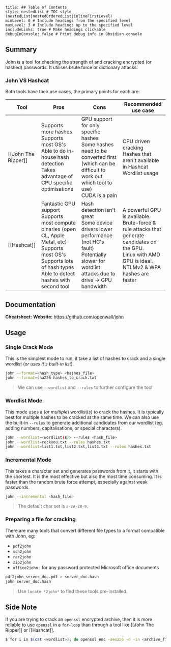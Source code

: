 ```table-of-contents
title: ## Table of Contents
style: nestedList # TOC style (nestedList|nestedOrderedList|inlineFirstLevel)
minLevel: 0 # Include headings from the specified level
maxLevel: 3 # Include headings up to the specified level
includeLinks: true # Make headings clickable
debugInConsole: false # Print debug info in Obsidian console
```

## Summary
John is a tool for checking the strength of and cracking encrypted (or hashed) passwords. It utilises brute force or dictionary attacks.

### John VS Hashcat
Both tools have their use cases, the primary points for each are:

| Tool                | Pros                                                                                                                                                                               | Cons                                                                                                                                                          | Recommended use case                                                                                                                                              |
| ------------------- | ---------------------------------------------------------------------------------------------------------------------------------------------------------------------------------- | ------------------------------------------------------------------------------------------------------------------------------------------------------------- | ----------------------------------------------------------------------------------------------------------------------------------------------------------------- |
| [[John The Ripper]] | Supports more hashes<br>Supports most OS's<br>Able to do in-house hash detection<br>Takes advantage of CPU specific optimisations                                                  | GPU support for only specific hashes<br>Some hashes need to be converted first (which can be difficult to work out which tool to use)<br>CUDA is a pain       | CPU driven cracking<br>Hashes that aren't available in Hashcat<br>Wordlist usage                                                                                  |
| [[Hashcat]]         | Fantastic GPU support<br>Supports most compute binaries (open CL, Apple Metal, etc)<br>Supports most OS's<br>Supports lots of hash types<br>Able to detect hashes with second tool | Hash detection isn't great<br>Some device drivers lower performance (not HC's fault)<br>Potentially slower for wordlist attacks due to drive -> GPU bandwidth | A powerful GPU is available.<br>Brute-force & rule attacks that generate candidates on the GPU.<br>Linux with AMD GPU is ideal.<br>NTLMv2 & WPA hashes are faster |

## Documentation
**Cheatsheet:** 
**Website:** https://github.com/openwall/john
## Usage
### Single Crack Mode
This is the simplest mode to run, it take a list of hashes to crack and a single wordlist (*or uses it's built-in list*).
```bash
john --format=<hash_type> <hashes_file>
john --format=sha256 hashes_to_crack.txt
```
> We can use `--wordlist` and `--rules` to further configure the tool 

### Wordlist Mode
This mode uses a (*or multiple*) wordlist(*s*) to crack the hashes. It is typically best for multiple hashes to be cracked at the same time. We can also use the built-in `--rules` to generate additional candidates from our wordlist (eg. adding numbers, capitalisations, or special characters).
```bash
john --wordlist=<wordlist(s)> --rules <hash_file>
john --wordlist=rockyou.txt --rules hashes.txt
john --wordlist=list1.txt,list2.txt,list3.txt --rules hashes.txt
```

### Incremental Mode
This takes a character set and generates passwords from it, it starts with the shortest. It is the most effective but also the most time consuming. It is faster than the random brute force attempt, especially against weak passwords.
```bash
john --incremental <hash_file>
```
> The default char set is `a-zA-Z0-9`.

### Preparing a file for cracking
There are many tools that convert different file types to a format compatible with John, eg:
- `pdf2john`
- `ssh2john`
- `rar2john`
- `zip2john`
- `office2john` : for any password protected Microsoft office documents
```bash
pdf2john server_doc.pdf > server_doc.hash
john server_doc.hash
```
> Use `locate *2john*` to find these tools pre-installed.


## Side Note
If you are trying to crack an `openssl` encrypted archive, then it is more reliable to use `openssl` in a `for-loop` than through a tool like [[John The Ripper]] or [[Hashcat]].
```bash
$ for i in $(cat <wordlist>); do openssl enc -aes256 -d -in <archive_file> -k $i 2>/dev/null | tar xz;done
```